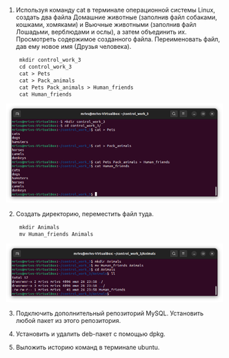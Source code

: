 1. Используя команду cat в терминале операционной системы Linux, создать
два файла Домашние животные (заполнив файл собаками, кошками,
хомяками) и Вьючные животными (заполнив файл Лошадьми, верблюдами и
ослы), а затем объединить их. Просмотреть содержимое созданного файла.
Переименовать файл, дав ему новое имя (Друзья человека).


        mkdir control_work_3
        cd control_work_3
        cat > Pets
        cat > Pack_animals
        cat Pets Pack_animals > Human_friends
        cat Human_friends

![task01](task01.png)

2. Создать директорию, переместить файл туда.

        mkdir Animals
        mv Human_friends Animals


![task02](task02.png)

3. Подключить дополнительный репозиторий MySQL. Установить любой пакет
из этого репозитория.



4. Установить и удалить deb-пакет с помощью dpkg.

5. Выложить историю команд в терминале ubuntu.